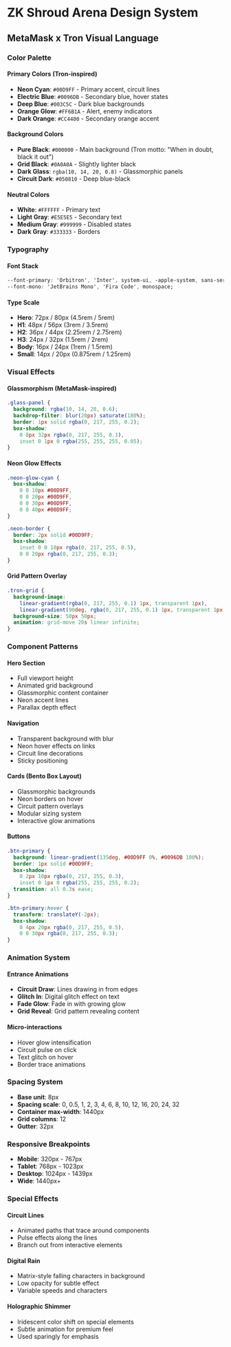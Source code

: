# ZK Shroud Arena Design System
## MetaMask x Tron Visual Language

### Color Palette

#### Primary Colors (Tron-inspired)
- **Neon Cyan**: `#00D9FF` - Primary accent, circuit lines
- **Electric Blue**: `#0096DB` - Secondary blue, hover states
- **Deep Blue**: `#003C5C` - Dark blue backgrounds
- **Orange Glow**: `#FF6B1A` - Alert, enemy indicators
- **Dark Orange**: `#CC4400` - Secondary orange accent

#### Background Colors
- **Pure Black**: `#000000` - Main background (Tron motto: "When in doubt, black it out")
- **Grid Black**: `#0A0A0A` - Slightly lighter black
- **Dark Glass**: `rgba(10, 14, 20, 0.8)` - Glassmorphic panels
- **Circuit Dark**: `#050810` - Deep blue-black

#### Neutral Colors
- **White**: `#FFFFFF` - Primary text
- **Light Gray**: `#E5E5E5` - Secondary text
- **Medium Gray**: `#999999` - Disabled states
- **Dark Gray**: `#333333` - Borders

### Typography

#### Font Stack
```css
--font-primary: 'Orbitron', 'Inter', system-ui, -apple-system, sans-serif;
--font-mono: 'JetBrains Mono', 'Fira Code', monospace;
```

#### Type Scale
- **Hero**: 72px / 80px (4.5rem / 5rem)
- **H1**: 48px / 56px (3rem / 3.5rem)
- **H2**: 36px / 44px (2.25rem / 2.75rem)
- **H3**: 24px / 32px (1.5rem / 2rem)
- **Body**: 16px / 24px (1rem / 1.5rem)
- **Small**: 14px / 20px (0.875rem / 1.25rem)

### Visual Effects

#### Glassmorphism (MetaMask-inspired)
```css
.glass-panel {
  background: rgba(10, 14, 20, 0.6);
  backdrop-filter: blur(20px) saturate(180%);
  border: 1px solid rgba(0, 217, 255, 0.2);
  box-shadow: 
    0 8px 32px rgba(0, 217, 255, 0.1),
    inset 0 1px 0 rgba(255, 255, 255, 0.05);
}
```

#### Neon Glow Effects
```css
.neon-glow-cyan {
  box-shadow: 
    0 0 10px #00D9FF,
    0 0 20px #00D9FF,
    0 0 30px #00D9FF,
    0 0 40px #00D9FF;
}

.neon-border {
  border: 2px solid #00D9FF;
  box-shadow: 
    inset 0 0 10px rgba(0, 217, 255, 0.5),
    0 0 20px rgba(0, 217, 255, 0.3);
}
```

#### Grid Pattern Overlay
```css
.tron-grid {
  background-image: 
    linear-gradient(rgba(0, 217, 255, 0.1) 1px, transparent 1px),
    linear-gradient(90deg, rgba(0, 217, 255, 0.1) 1px, transparent 1px);
  background-size: 50px 50px;
  animation: grid-move 20s linear infinite;
}
```

### Component Patterns

#### Hero Section
- Full viewport height
- Animated grid background
- Glassmorphic content container
- Neon accent lines
- Parallax depth effect

#### Navigation
- Transparent background with blur
- Neon hover effects on links
- Circuit line decorations
- Sticky positioning

#### Cards (Bento Box Layout)
- Glassmorphic backgrounds
- Neon borders on hover
- Circuit pattern overlays
- Modular sizing system
- Interactive glow animations

#### Buttons
```css
.btn-primary {
  background: linear-gradient(135deg, #00D9FF 0%, #0096DB 100%);
  border: 1px solid #00D9FF;
  box-shadow: 
    0 2px 10px rgba(0, 217, 255, 0.3),
    inset 0 1px 0 rgba(255, 255, 255, 0.2);
  transition: all 0.3s ease;
}

.btn-primary:hover {
  transform: translateY(-2px);
  box-shadow: 
    0 4px 20px rgba(0, 217, 255, 0.5),
    0 0 30px rgba(0, 217, 255, 0.3);
}
```

### Animation System

#### Entrance Animations
- **Circuit Draw**: Lines drawing in from edges
- **Glitch In**: Digital glitch effect on text
- **Fade Glow**: Fade in with growing glow
- **Grid Reveal**: Grid pattern revealing content

#### Micro-interactions
- Hover glow intensification
- Circuit pulse on click
- Text glitch on hover
- Border trace animations

### Spacing System
- **Base unit**: 8px
- **Spacing scale**: 0, 0.5, 1, 2, 3, 4, 6, 8, 10, 12, 16, 20, 24, 32
- **Container max-width**: 1440px
- **Grid columns**: 12
- **Gutter**: 32px

### Responsive Breakpoints
- **Mobile**: 320px - 767px
- **Tablet**: 768px - 1023px
- **Desktop**: 1024px - 1439px
- **Wide**: 1440px+

### Special Effects

#### Circuit Lines
- Animated paths that trace around components
- Pulse effects along the lines
- Branch out from interactive elements

#### Digital Rain
- Matrix-style falling characters in background
- Low opacity for subtle effect
- Variable speeds and characters

#### Holographic Shimmer
- Iridescent color shift on special elements
- Subtle animation for premium feel
- Used sparingly for emphasis